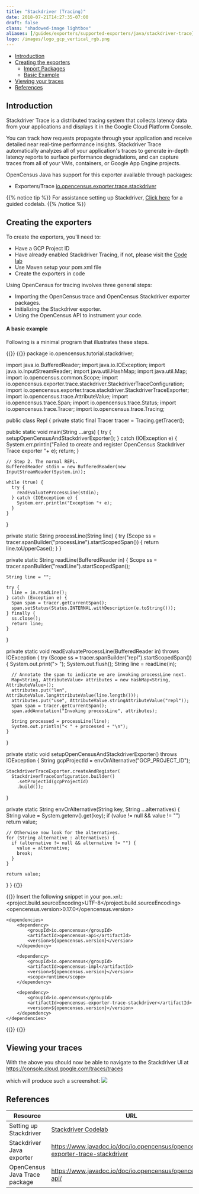 ```yaml
---
title: "Stackdriver (Tracing)"
date: 2018-07-21T14:27:35-07:00
draft: false
class: "shadowed-image lightbox"
aliases: [/guides/exporters/supported-exporters/java/stackdriver-trace]
logo: /images/logo_gcp_vertical_rgb.png
---
```


- [Introduction](#introduction)
- [Creating the exporters](#creating-the-exporters)
    - [Import Packages](#creating-the-exporters)
    - [Basic Example](#creating-the-exporters)
- [Viewing your traces](#viewing-your-traces)
- [References](#references)

## Introduction
Stackdriver Trace is a distributed tracing system that collects latency data from your applications and displays it in the Google Cloud Platform Console.

You can track how requests propagate through your application and receive detailed near real-time performance insights.
Stackdriver Trace automatically analyzes all of your application's traces to generate in-depth latency reports to surface performance degradations, and can capture traces from all of your VMs, containers, or Google App Engine projects.

OpenCensus Java has support for this exporter available through packages:
* Exporters/Trace [io.opencensus.exporter.trace.stackdriver](https://www.javadoc.io/doc/io.opencensus/opencensus-exporter-trace-stackdriver)

{{% notice tip %}}
For assistance setting up Stackdriver, [Click here](/codelabs/stackdriver) for a guided codelab.
{{% /notice %}}

## Creating the exporters
To create the exporters, you'll need to:

* Have a GCP Project ID
* Have already enabled Stackdriver Tracing, if not, please visit the [Code lab](/codelabs/stackdriver)
* Use Maven setup your pom.xml file
* Create the exporters in code

Using OpenCensus for tracing involves three general steps:

* Importing the OpenCensus trace and OpenCensus Stackdriver exporter packages.
* Initializing the Stackdriver exporter.
* Using the OpenCensus API to instrument your code.

#### A basic example

Following is a minimal program that illustrates these steps.

{{<tabs Example Import>}}
{{<highlight java>}}
package io.opencensus.tutorial.stackdriver;

import java.io.BufferedReader;
import java.io.IOException;
import java.io.InputStreamReader;
import java.util.HashMap;
import java.util.Map;
import io.opencensus.common.Scope;
import io.opencensus.exporter.trace.stackdriver.StackdriverTraceConfiguration;
import io.opencensus.exporter.trace.stackdriver.StackdriverTraceExporter;
import io.opencensus.trace.AttributeValue;
import io.opencensus.trace.Span;
import io.opencensus.trace.Status;
import io.opencensus.trace.Tracer;
import io.opencensus.trace.Tracing;

public class Repl {
  private static final Tracer tracer = Tracing.getTracer();

  public static void main(String ...args) {
    try {
      setupOpenCensusAndStackdriverExporter();
    } catch (IOException e) {
      System.err.println("Failed to create and register OpenCensus Stackdriver Trace exporter "+ e);
      return;
    }

    // Step 2. The normal REPL.
    BufferedReader stdin = new BufferedReader(new InputStreamReader(System.in));

    while (true) {
      try {
        readEvaluateProcessLine(stdin);
      } catch (IOException e) {
        System.err.println("Exception "+ e);
      }
    }
  }

  private static String processLine(String line) {
    try (Scope ss = tracer.spanBuilder("processLine").startScopedSpan()) {
      return line.toUpperCase();
    }
  }

  private static String readLine(BufferedReader in) {
    Scope ss = tracer.spanBuilder("readLine").startScopedSpan();

    String line = "";

    try {
      line = in.readLine();
    } catch (Exception e) {
      Span span = tracer.getCurrentSpan();
      span.setStatus(Status.INTERNAL.withDescription(e.toString()));
    } finally {
      ss.close();
      return line;
    }
  }

  private static void readEvaluateProcessLine(BufferedReader in) throws IOException {
    try (Scope ss = tracer.spanBuilder("repl").startScopedSpan()) {
      System.out.print("> ");
      System.out.flush();
      String line = readLine(in);

      // Annotate the span to indicate we are invoking processLine next.
      Map<String, AttributeValue> attributes = new HashMap<String, AttributeValue>();
      attributes.put("len", AttributeValue.longAttributeValue(line.length()));
      attributes.put("use", AttributeValue.stringAttributeValue("repl"));
      Span span = tracer.getCurrentSpan();
      span.addAnnotation("Invoking processLine", attributes);

      String processed = processLine(line);
      System.out.println("< " + processed + "\n");
    }
  }

  private static void setupOpenCensusAndStackdriverExporter() throws IOException {
    String gcpProjectId = envOrAlternative("GCP_PROJECT_ID");

    StackdriverTraceExporter.createAndRegister(
      StackdriverTraceConfiguration.builder()
        .setProjectId(gcpProjectId)
        .build());
  }

  private static String envOrAlternative(String key, String ...alternatives) {
    String value = System.getenv().get(key);
    if (value != null && value != "")
      return value;

    // Otherwise now look for the alternatives.
    for (String alternative : alternatives) {
      if (alternative != null && alternative != "") {
        value = alternative;
        break;
      }
    }

    return value;
  }
}
{{</highlight>}}

{{<highlight xml>}}
Insert the following snippet in your `pom.xml`:
    <properties>
        <project.build.sourceEncoding>UTF-8</project.build.sourceEncoding>
        <opencensus.version>0.17.0</opencensus.version> <!-- The OpenCensus version to use -->
    </properties>

    <dependencies>
        <dependency>
            <groupId>io.opencensus</groupId>
            <artifactId>opencensus-api</artifactId>
            <version>${opencensus.version}</version>
        </dependency>

        <dependency>
            <groupId>io.opencensus</groupId>
            <artifactId>opencensus-impl</artifactId>
            <version>${opencensus.version}</version>
            <scope>runtime</scope>
        </dependency>

        <dependency>
            <groupId>io.opencensus</groupId>
            <artifactId>opencensus-exporter-trace-stackdriver</artifactId>
            <version>${opencensus.version}</version>
        </dependency>
    </dependencies>
{{</highlight>}}
{{</tabs>}}


## Viewing your traces
With the above you should now be able to navigate to the Stackdriver UI at https://console.cloud.google.com/traces/traces

which will produce such a screenshot:
![](/images/trace-java-stackdriver.png)

## References

Resource|URL
---|---
Setting up Stackdriver|[Stackdriver Codelab](/codelabs/stackdriver)
Stackdriver Java exporter|https://www.javadoc.io/doc/io.opencensus/opencensus-exporter-trace-stackdriver
OpenCensus Java Trace package|https://www.javadoc.io/doc/io.opencensus/opencensus-api/
